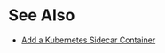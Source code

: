 # See Also

* [Add a Kubernetes Sidecar Container](../../cd-advanced/cd-kubernetes-category/add-a-kubernetes-sidecar-container.md)

